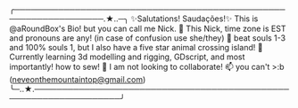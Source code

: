 ╭──────────────────────────────────────────────────────────────────.★..─╮
       ✨Salutations! Saudações!✨
    This is @aRoundBox's Bio! but you can call me Nick.
    👋 This Nick, time zone is EST and pronouns are any! (in case of
    confusion use she/they)
    👀 beat souls 1-3 and 100% souls 1, but I also have a five star
    animal crossing island!
    🌱 Currently learning 3d modelling and rigging, GDscript, and most
    importantly! how to sew! 
    💞️ I am not looking to collaborate!
    📫 you can't >:b (neveonthemountaintop@gmail.com)
╰─..★.──────────────────────────────────────────────────────────────────╯
